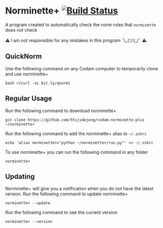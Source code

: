 # Norminette+ [![Build Status](https://travis-ci.com/thijsdejong/codam-norminette-plus.svg?branch=master)](https://travis-ci.com/thijsdejong/codam-norminette-plus)
A program created to automatically check the norm rules that `norminette` does not check

⚠️ I am not responsible for any mistakes in this program ¯\\\_(ツ)\_/¯ ⚠️

## QuickNorm
Use the following command on any Codam computer to temporarily clone and use norminette+
```
bash <(curl -sL bit.ly/qnorm)
``` 

## Regular Usage
Run the following command to download norminette+
```
git clone https://github.com/thijsdejong/codam-norminette-plus ~/norminette+
```
Run the following command to add the norminette+ alias to `~/.zshrc`
```
echo 'alias norminette+="python ~/norminette+/run.py"' >> ~/.zshrc
```
To use norminette+ you can run the following command in any folder
```
norminette+
```

## Updating
Norminette+ will give you a notification when you do not have the latest version.
Run the following command to update norminette+
```
norminette+ --update
```
Run the following command to see the current version
```
norminette+ --version
```
